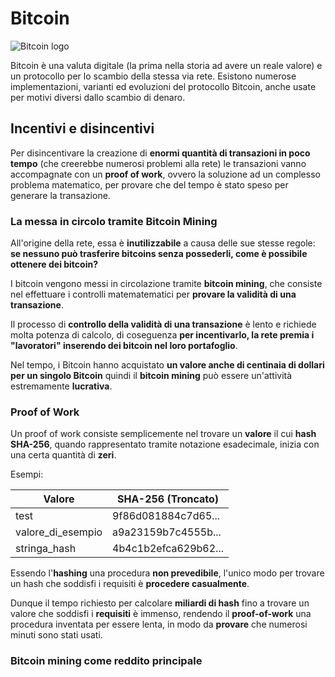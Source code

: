 # Bitcoin

![Bitcoin logo](http://media.tumblr.com/tumblr_lmupioyU7M1qznjpp.png)

Bitcoin è una valuta digitale (la prima nella storia ad avere un reale valore) e un protocollo per lo scambio della stessa via rete. Esistono numerose implementazioni, varianti ed evoluzioni del protocollo Bitcoin, anche usate per motivi diversi dallo scambio di denaro.

## Incentivi e disincentivi

Per disincentivare la creazione di __enormi quantità di transazioni in poco tempo__ (che creerebbe numerosi problemi alla rete) le transazioni vanno accompagnate con un __proof of work__, ovvero la soluzione ad un complesso problema matematico, per provare che del tempo è stato speso per generare la transazione.

### La messa in circolo tramite Bitcoin Mining

All'origine della rete, essa è __inutilizzabile__ a causa delle sue stesse regole: __se nessuno può trasferire bitcoins senza possederli, come è possibile ottenere dei bitcoin?__

I bitcoin vengono messi in circolazione tramite __bitcoin mining__, che consiste nel effettuare i controlli matematematici per __provare la validità di una transazione__.

Il processo di __controllo della validità di una transazione__ è lento e richiede molta potenza di calcolo, di coseguenza __per incentivarlo, la rete premia i "lavoratori" inserendo dei bitcoin nel loro portafoglio__.

Nel tempo, i Bitcoin hanno acquistato __un valore anche di centinaia di dollari per un singolo Bitcoin__ quindi il __bitcoin mining__ può essere un'attività estremamente __lucrativa__.

### Proof of Work

Un proof of work consiste semplicemente nel trovare un __valore__ il cui __hash SHA-256__, quando rappresentato tramite notazione esadecimale, inizia con una certa quantità di __zeri__.

Esempi:

| Valore | SHA-256 (Troncato)|
| -- | -- |
| test | 9f86d081884c7d65... |
| valore_di_esempio | a9a23159b7c4555b... |
| stringa_hash | 4b4c1b2efca629b62... |

Essendo l'__hashing__ una procedura __non prevedibile__, l'unico modo per trovare un hash che soddisfi i requisiti è __procedere casualmente__.

Dunque il tempo richiesto per calcolare __miliardi di hash__ fino a trovare un valore che soddisfi i __requisiti__ è immenso, rendendo il __proof-of-work__ una procedura inventata per essere lenta, in modo da __provare__ che numerosi minuti sono stati usati.

### Bitcoin mining come reddito principale
